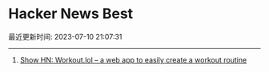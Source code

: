 # Hacker News Best

最近更新时间: 2023-07-10 21:07:31

--- 
1. [Show HN: Workout.lol – a web app to easily create a workout routine](https://workout.lol/) 
